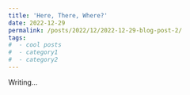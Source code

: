 ```yaml
---
title: 'Here, There, Where?'
date: 2022-12-29
permalink: /posts/2022/12/2022-12-29-blog-post-2/
tags:
#  - cool posts
#  - category1
#  - category2
---
```


Writing...



